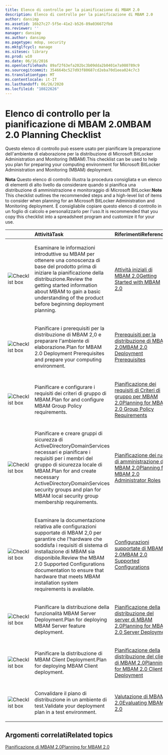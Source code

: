 ```yaml
---
title: Elenco di controllo per la pianificazione di MBAM 2.0
description: Elenco di controllo per la pianificazione di MBAM 2.0
author: dansimp
ms.assetid: 16b27c27-5f5e-41e2-b526-89a036672fb8
ms.reviewer: ''
manager: dansimp
ms.author: dansimp
ms.pagetype: mdop, security
ms.mktglfcycl: manage
ms.sitesec: library
ms.prod: w10
ms.date: 06/16/2016
ms.openlocfilehash: 89af2f63efa202bc3b09dda2b0401e7a980789c9
ms.sourcegitcommit: 354664bc527d93f80687cd2eba70d1eea024c7c3
ms.translationtype: MT
ms.contentlocale: it-IT
ms.lasthandoff: 06/26/2020
ms.locfileid: "10822626"
---
```

# <span data-ttu-id="914b1-103">Elenco di controllo per la pianificazione di MBAM 2.0</span><span class="sxs-lookup"><span data-stu-id="914b1-103">MBAM 2.0 Planning Checklist</span></span>


<span data-ttu-id="914b1-104">Questo elenco di controllo può essere usato per pianificare la preparazione dell'ambiente di elaborazione per la distribuzione di Microsoft BitLocker Administration and Monitoring (MBAM).</span><span class="sxs-lookup"><span data-stu-id="914b1-104">This checklist can be used to help you plan for preparing your computing environment for Microsoft BitLocker Administration and Monitoring (MBAM) deployment.</span></span>

<span data-ttu-id="914b1-105">**Nota**  Questo elenco di controllo illustra la procedura consigliata e un elenco di elementi di alto livello da considerare quando si pianifica una distribuzione di amministrazione e monitoraggio di Microsoft BitLocker.</span><span class="sxs-lookup"><span data-stu-id="914b1-105">**Note** This checklist outlines the recommended steps and a high-level list of items to consider when planning for an Microsoft BitLocker Administration and Monitoring deployment.</span></span> <span data-ttu-id="914b1-106">È consigliabile copiare questo elenco di controllo in un foglio di calcolo e personalizzarlo per l'uso.</span><span class="sxs-lookup"><span data-stu-id="914b1-106">It is recommended that you copy this checklist into a spreadsheet program and customize it for your use.</span></span>

 

<table>
<colgroup>
<col width="25%" />
<col width="25%" />
<col width="25%" />
<col width="25%" />
</colgroup>
<thead>
<tr class="header">
<th align="left"></th>
<th align="left"><span data-ttu-id="914b1-107">Attività</span><span class="sxs-lookup"><span data-stu-id="914b1-107">Task</span></span></th>
<th align="left"><span data-ttu-id="914b1-108">Riferimenti</span><span class="sxs-lookup"><span data-stu-id="914b1-108">References</span></span></th>
<th align="left"><span data-ttu-id="914b1-109">Note</span><span class="sxs-lookup"><span data-stu-id="914b1-109">Notes</span></span></th>
</tr>
</thead>
<tbody>
<tr class="odd">
<td align="left"><img src="images/checklistbox.gif" alt="Checklist box" /></td>
<td align="left"><p><span data-ttu-id="914b1-110">Esaminare le informazioni introduttive su MBAM per ottenere una conoscenza di base del prodotto prima di iniziare la pianificazione della distribuzione.</span><span class="sxs-lookup"><span data-stu-id="914b1-110">Review the getting started information about MBAM to gain a basic understanding of the product before beginning deployment planning.</span></span></p></td>
<td align="left"><p><a href="getting-started-with-mbam-20-mbam-2.md" data-raw-source="[Getting Started with MBAM 2.0](getting-started-with-mbam-20-mbam-2.md)"><span data-ttu-id="914b1-111">Attività iniziali di MBAM 2.0</span><span class="sxs-lookup"><span data-stu-id="914b1-111">Getting Started with MBAM 2.0</span></span></a></p></td>
<td align="left"><p></p></td>
</tr>
<tr class="even">
<td align="left"><img src="images/checklistbox.gif" alt="Checklist box" /></td>
<td align="left"><p><span data-ttu-id="914b1-112">Pianificare i prerequisiti per la distribuzione di MBAM 2,0 e preparare l'ambiente di elaborazione.</span><span class="sxs-lookup"><span data-stu-id="914b1-112">Plan for MBAM 2.0 Deployment Prerequisites and prepare your computing environment.</span></span></p></td>
<td align="left"><p><a href="mbam-20-deployment-prerequisites-mbam-2.md" data-raw-source="[MBAM 2.0 Deployment Prerequisites](mbam-20-deployment-prerequisites-mbam-2.md)"><span data-ttu-id="914b1-113">Prerequisiti per la distribuzione di MBAM 2.0</span><span class="sxs-lookup"><span data-stu-id="914b1-113">MBAM 2.0 Deployment Prerequisites</span></span></a></p></td>
<td align="left"><p></p></td>
</tr>
<tr class="odd">
<td align="left"><img src="images/checklistbox.gif" alt="Checklist box" /></td>
<td align="left"><p><span data-ttu-id="914b1-114">Pianificare e configurare i requisiti dei criteri di gruppo di MBAM.</span><span class="sxs-lookup"><span data-stu-id="914b1-114">Plan for and configure MBAM Group Policy requirements.</span></span></p></td>
<td align="left"><p><a href="planning-for-mbam-20-group-policy-requirements-mbam-2.md" data-raw-source="[Planning for MBAM 2.0 Group Policy Requirements](planning-for-mbam-20-group-policy-requirements-mbam-2.md)"><span data-ttu-id="914b1-115">Pianificazione dei requisiti di Criteri di gruppo per MBAM 2.0</span><span class="sxs-lookup"><span data-stu-id="914b1-115">Planning for MBAM 2.0 Group Policy Requirements</span></span></a></p></td>
<td align="left"><p></p></td>
</tr>
<tr class="even">
<td align="left"><img src="images/checklistbox.gif" alt="Checklist box" /></td>
<td align="left"><p><span data-ttu-id="914b1-116">Pianificare e creare gruppi di sicurezza di ActiveDirectoryDomainServices necessari e pianificare i requisiti per i membri del gruppo di sicurezza locale di MBAM.</span><span class="sxs-lookup"><span data-stu-id="914b1-116">Plan for and create necessary ActiveDirectoryDomainServices security groups and plan for MBAM local security group membership requirements.</span></span></p></td>
<td align="left"><p><a href="planning-for-mbam-20-administrator-roles-mbam-2.md" data-raw-source="[Planning for MBAM 2.0 Administrator Roles](planning-for-mbam-20-administrator-roles-mbam-2.md)"><span data-ttu-id="914b1-117">Pianificazione dei ruoli di amministrazione di MBAM 2.0</span><span class="sxs-lookup"><span data-stu-id="914b1-117">Planning for MBAM 2.0 Administrator Roles</span></span></a></p></td>
<td align="left"><p></p></td>
</tr>
<tr class="odd">
<td align="left"><img src="images/checklistbox.gif" alt="Checklist box" /></td>
<td align="left"><p><span data-ttu-id="914b1-118">Esaminare la documentazione relativa alle configurazioni supportate di MBAM 2,0 per garantire che l'hardware che soddisfa i requisiti di sistema di installazione di MBAM sia disponibile.</span><span class="sxs-lookup"><span data-stu-id="914b1-118">Review the MBAM 2.0 Supported Configurations documentation to ensure that hardware that meets MBAM installation system requirements is available.</span></span></p></td>
<td align="left"><p><a href="mbam-20-supported-configurations-mbam-2.md" data-raw-source="[MBAM 2.0 Supported Configurations](mbam-20-supported-configurations-mbam-2.md)"><span data-ttu-id="914b1-119">Configurazioni supportate di MBAM 2.0</span><span class="sxs-lookup"><span data-stu-id="914b1-119">MBAM 2.0 Supported Configurations</span></span></a></p></td>
<td align="left"><p></p></td>
</tr>
<tr class="even">
<td align="left"><img src="images/checklistbox.gif" alt="Checklist box" /></td>
<td align="left"><p><span data-ttu-id="914b1-120">Pianificare la distribuzione della funzionalità MBAM Server Deployment.</span><span class="sxs-lookup"><span data-stu-id="914b1-120">Plan for deploying MBAM Server feature deployment.</span></span></p></td>
<td align="left"><p><a href="planning-for-mbam-20-server-deployment-mbam-2.md" data-raw-source="[Planning for MBAM 2.0 Server Deployment](planning-for-mbam-20-server-deployment-mbam-2.md)"><span data-ttu-id="914b1-121">Pianificazione della distribuzione del server di MBAM 2.0</span><span class="sxs-lookup"><span data-stu-id="914b1-121">Planning for MBAM 2.0 Server Deployment</span></span></a></p></td>
<td align="left"><p></p></td>
</tr>
<tr class="odd">
<td align="left"><img src="images/checklistbox.gif" alt="Checklist box" /></td>
<td align="left"><p><span data-ttu-id="914b1-122">Pianificare la distribuzione di MBAM Client Deployment.</span><span class="sxs-lookup"><span data-stu-id="914b1-122">Plan for deploying MBAM Client deployment.</span></span></p></td>
<td align="left"><p><a href="planning-for-mbam-20-client-deployment-mbam-2.md" data-raw-source="[Planning for MBAM 2.0 Client Deployment](planning-for-mbam-20-client-deployment-mbam-2.md)"><span data-ttu-id="914b1-123">Pianificazione della distribuzione del client di MBAM 2.0</span><span class="sxs-lookup"><span data-stu-id="914b1-123">Planning for MBAM 2.0 Client Deployment</span></span></a></p></td>
<td align="left"><p></p></td>
</tr>
<tr class="even">
<td align="left"><img src="images/checklistbox.gif" alt="Checklist box" /></td>
<td align="left"><p><span data-ttu-id="914b1-124">Convalidare il piano di distribuzione in un ambiente di test.</span><span class="sxs-lookup"><span data-stu-id="914b1-124">Validate your deployment plan in a test environment.</span></span></p></td>
<td align="left"><p><a href="evaluating-mbam-20-mbam-2.md" data-raw-source="[Evaluating MBAM 2.0](evaluating-mbam-20-mbam-2.md)"><span data-ttu-id="914b1-125">Valutazione di MBAM 2.0</span><span class="sxs-lookup"><span data-stu-id="914b1-125">Evaluating MBAM 2.0</span></span></a></p></td>
<td align="left"><p></p></td>
</tr>
</tbody>
</table>

 

## <span data-ttu-id="914b1-126">Argomenti correlati</span><span class="sxs-lookup"><span data-stu-id="914b1-126">Related topics</span></span>


[<span data-ttu-id="914b1-127">Pianificazione di MBAM 2.0</span><span class="sxs-lookup"><span data-stu-id="914b1-127">Planning for MBAM 2.0</span></span>](planning-for-mbam-20-mbam-2.md)

 

 





